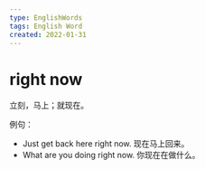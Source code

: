 ```yaml
---
type: EnglishWords
tags: English Word
created: 2022-01-31
---
```


# right now

立刻，马上；就现在。

例句：

- Just get back here right now. 现在马上回来。
- What are you doing right now. 你现在在做什么。
